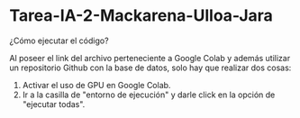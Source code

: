 # Tarea-IA-2-Mackarena-Ulloa-Jara
¿Cómo ejecutar el código?

Al poseer el link del archivo perteneciente a Google Colab y además utilizar un repositorio Github con la base de datos, solo hay que realizar dos cosas: 
1. Activar el uso de GPU en Google Colab.
2. Ir a la casilla de "entorno de ejecución" y darle click en la opción de "ejecutar todas".
